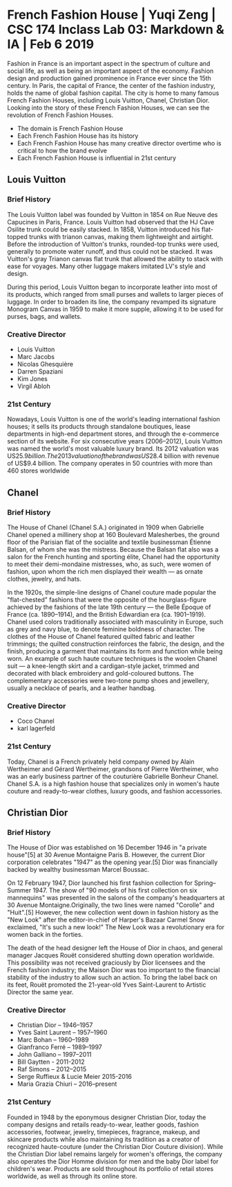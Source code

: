 # French Fashion House | Yuqi Zeng | CSC 174 Inclass Lab 03: Markdown & IA | Feb 6 2019

Fashion in France is an important aspect in the spectrum of culture and social life, as well as being an important aspect of the economy. Fashion design and production gained prominence in France ever since the 15th century. In Paris, the capital of France, the center of the fashion industry, holds the name of global fashion capital. The city is home to many famous French Fashion Houses, including Louis Vuitton, Chanel, Christian Dior. Looking into the story of these French Fashion Houses, we can see the revolution of French Fashion Houses.

- The domain is French Fashion House
- Each French Fashion House has its history 
- Each French Fashion House has many creative director overtime who is critical to how the brand evolve
- Each French Fashion House is influential in 21st century 

## Louis Vuitton
### Brief History
The Louis Vuitton label was founded by Vuitton in 1854 on Rue Neuve des Capucines in Paris, France. Louis Vuitton had observed that the HJ Cave Osilite trunk could be easily stacked. In 1858, Vuitton introduced his flat-topped trunks with trianon canvas, making them lightweight and airtight. Before the introduction of Vuitton's trunks, rounded-top trunks were used, generally to promote water runoff, and thus could not be stacked. It was Vuitton's gray Trianon canvas flat trunk that allowed the ability to stack with ease for voyages. Many other luggage makers imitated LV's style and design.

During this period, Louis Vuitton began to incorporate leather into most of its products, which ranged from small purses and wallets to larger pieces of luggage. In order to broaden its line, the company revamped its signature Monogram Canvas in 1959 to make it more supple, allowing it to be used for purses, bags, and wallets. 

### Creative Director
- Louis Vuitton 
- Marc Jacobs 
- Nicolas Ghesquière
- Darren Spaziani
- Kim Jones
- Virgil Abloh

### 21st Century 
Nowadays, Louis Vuitton is one of the world's leading international fashion houses; it sells its products through standalone boutiques, lease departments in high-end department stores, and through the e-commerce section of its website. For six consecutive years (2006–2012), Louis Vuitton was named the world's most valuable luxury brand. Its 2012 valuation was US$25.9 billion. The 2013 valuation of the brand was US$28.4 billion with revenue of US$9.4 billion. The company operates in 50 countries with more than 460 stores worldwide

## Chanel
### Brief History 
The House of Chanel (Chanel S.A.) originated in 1909 when Gabrielle Chanel opened a millinery shop at 160 Boulevard Malesherbes, the ground floor of the Parisian flat of the socialite and textile businessman Étienne Balsan, of whom she was the mistress. Because the Balsan flat also was a salon for the French hunting and sporting élite, Chanel had the opportunity to meet their demi-mondaine mistresses, who, as such, were women of fashion, upon whom the rich men displayed their wealth — as ornate clothes, jewelry, and hats.

In the 1920s, the simple-line designs of Chanel couture made popular the "flat-chested" fashions that were the opposite of the hourglass-figure achieved by the fashions of the late 19th century — the Belle Époque of France (ca. 1890–1914), and the British Edwardian era (ca. 1901–1919). Chanel used colors traditionally associated with masculinity in Europe, such as grey and navy blue, to denote feminine boldness of character. The clothes of the House of Chanel featured quilted fabric and leather trimmings; the quilted construction reinforces the fabric, the design, and the finish, producing a garment that maintains its form and function while being worn. An example of such haute couture techniques is the woolen Chanel suit — a knee-length skirt and a cardigan-style jacket, trimmed and decorated with black embroidery and gold-coloured buttons. The complementary accessories were two-tone pump shoes and jewellery, usually a necklace of pearls, and a leather handbag.

### Creative Director
- Coco Chanel
- karl lagerfeld

### 21st Century 
Today, Chanel is a French privately held company owned by Alain Wertheimer and Gérard Wertheimer, grandsons of Pierre Wertheimer, who was an early business partner of the couturière Gabrielle Bonheur Chanel. Chanel S.A. is a high fashion house that specializes only in women's haute couture and ready-to-wear clothes, luxury goods, and fashion accessories. 

## Christian Dior
### Brief History 
The House of Dior was established on 16 December 1946 in "a private house"[5] at 30 Avenue Montaigne Paris B. However, the current Dior corporation celebrates "1947" as the opening year.[5] Dior was financially backed by wealthy businessman Marcel Boussac.

On 12 February 1947, Dior launched his first fashion collection for Spring–Summer 1947. The show of "90 models of his first collection on six mannequins" was presented in the salons of the company's headquarters at 30 Avenue Montaigne.Originally, the two lines were named "Corolle" and "Huit".[5] However, the new collection went down in fashion history as the "New Look" after the editor-in-chief of Harper's Bazaar Carmel Snow exclaimed, "It's such a new look!" The New Look was a revolutionary era for women back in the forties.

The death of the head designer left the House of Dior in chaos, and general manager Jacques Rouët considered shutting down operation worldwide. This possibility was not received graciously by Dior licensees and the French fashion industry; the Maison Dior was too important to the financial stability of the industry to allow such an action. To bring the label back on its feet, Rouët promoted the 21-year-old Yves Saint-Laurent to Artistic Director the same year.

### Creative Director
- Christian Dior – 1946–1957
- Yves Saint Laurent – 1957–1960
- Marc Bohan – 1960–1989
- Gianfranco Ferré – 1989–1997
- John Galliano – 1997–2011
- Bill Gaytten - 2011-2012
- Raf Simons – 2012–2015
- Serge Ruffieux & Lucie Meier 2015-2016
- Maria Grazia Chiuri – 2016–present

### 21st Century 
Founded in 1948 by the eponymous designer Christian Dior, today the company designs and retails ready-to-wear, leather goods, fashion accessories, footwear, jewelry, timepieces, fragrance, makeup, and skincare products while also maintaining its tradition as a creator of recognized haute-couture (under the Christian Dior Couture division). While the Christian Dior label remains largely for women's offerings, the company also operates the Dior Homme division for men and the baby Dior label for children's wear. Products are sold throughout its portfolio of retail stores worldwide, as well as through its online store.


